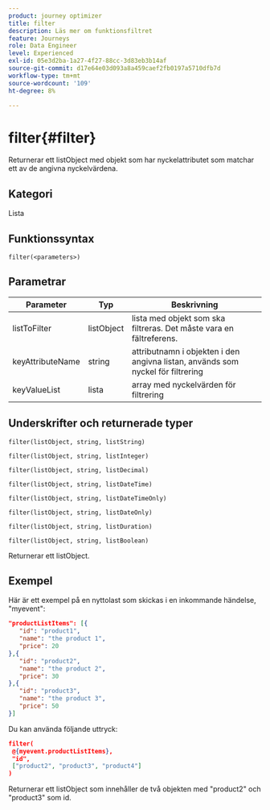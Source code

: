```yaml
---
product: journey optimizer
title: filter
description: Läs mer om funktionsfiltret
feature: Journeys
role: Data Engineer
level: Experienced
exl-id: 05e3d2ba-1a27-4f27-88cc-3d83eb3b14af
source-git-commit: d17e64e03d093a8a459caef2fb0197a5710dfb7d
workflow-type: tm+mt
source-wordcount: '109'
ht-degree: 8%

---
```


# filter{#filter}

Returnerar ett listObject med objekt som har nyckelattributet som matchar ett av de angivna nyckelvärdena.

## Kategori

Lista

## Funktionssyntax

`filter(<parameters>)`

## Parametrar

| Parameter | Typ | Beskrivning |
|-----------|------------------|------------------|
| listToFilter | listObject | lista med objekt som ska filtreras. Det måste vara en fältreferens. |
| keyAttributeName | string | attributnamn i objekten i den angivna listan, används som nyckel för filtrering |
| keyValueList | lista | array med nyckelvärden för filtrering |

## Underskrifter och returnerade typer

`filter(listObject, string, listString)`

`filter(listObject, string, listInteger)`

`filter(listObject, string, listDecimal)`

`filter(listObject, string, listDateTime)`

`filter(listObject, string, listDateTimeOnly)`

`filter(listObject, string, listDateOnly)`

`filter(listObject, string, listDuration)`

`filter(listObject, string, listBoolean)`

Returnerar ett listObject.

## Exempel

Här är ett exempel på en nyttolast som skickas i en inkommande händelse, &quot;myevent&quot;:

```json
"productListItems": [{
   "id": "product1",
   "name": "the product 1",
   "price": 20
},{
   "id": "product2",
   "name": "the product 2",
   "price": 30
},{
   "id": "product3",
   "name": "the product 3",
   "price": 50
}]
```

Du kan använda följande uttryck:

```json
filter(
 @{myevent.productListItems},
 "id", 
 ["product2", "product3", "product4"]
)
```

Returnerar ett listObject som innehåller de två objekten med &quot;product2&quot; och &quot;product3&quot; som id.
